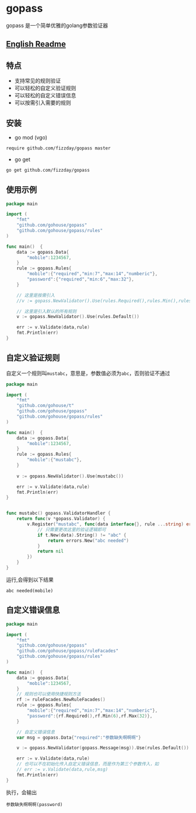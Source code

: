 # gopass
gopass 是一个简单优雅的golang参数验证器

## [English Readme](./README_en.md)

## 特点
- 支持常见的规则验证  
- 可以轻松的自定义验证规则  
- 可以轻松的自定义错误信息  
- 可以按需引入需要的规则  

## 安装
- go mod (vgo)
```sh
require github.com/fizzday/gopass master
```

- go get
```bash
go get github.com/fizzday/gopass
```

## 使用示例

```go
package main

import (
	"fmt"
	"github.com/gohouse/gopass"
	"github.com/gohouse/gopass/rules"
)

func main()  {
	data := gopass.Data{
		"mobile":1234567,
	}
	rule := gopass.Rules{
		"mobile":{"required","min:7","max:14","numberic"},
		"password":{"required","min:6","max:32"},
	}

	// 这里是按需引入
	//v := gopass.NewValidator().Use(rules.Required(),rules.Min(),rules.Max(),rules.Numberic())

	// 这里是引入默认的所有规则
	v := gopass.NewValidator().Use(rules.Default())

	err := v.Validate(data,rule)
	fmt.Println(err)
}
```

## 自定义验证规则

自定义一个规则叫`mustabc`，意思是，参数值必须为`abc`，否则验证不通过

```go
package main

import (
	"fmt"
	"github.com/gohouse/t"
	"github.com/gohouse/gopass"
	"github.com/gohouse/gopass/rules"
)

func main()  {
	data := gopass.Data{
		"mobile":1234567,
	}
	rule := gopass.Rules{
		"mobile":{"mustabc"},
	}
    
	v := gopass.NewValidator().Use(mustabc())

	err := v.Validate(data,rule)
	fmt.Println(err)
}


func mustabc() gopass.ValidatorHandler {
	return func(v *gopass.Validator) {
		v.Register("mustabc", func(data interface{}, rule ...string) error {
			// 只需要更改这里的验证逻辑即可
			if t.New(data).String() != "abc" {
				return errors.New("abc needed")
			}
			return nil
		})
	}
}
```

运行,会得到以下结果

```shell script
abc needed(mobile)
```

## 自定义错误信息

```go
package main

import (
	"fmt"
	"github.com/gohouse/gopass"
	"github.com/gohouse/gopass/ruleFacades"
	"github.com/gohouse/gopass/rules"
)

func main()  {
	data := gopass.Data{
		"mobile":1234567,
	}
	// 规则也可以使用快捷规则方法
	rf := ruleFacades.NewRuleFacades()
	rule := gopass.Rules{
		"mobile":{"required","min:7","max:14","numberic"},
		"password":{rf.Required(),rf.Min(6),rf.Max(32)},
	}

	// 自定义错误信息
	var msg = gopass.Data{"required":"参数缺失啊啊啊"}

	v := gopass.NewValidator(gopass.Message(msg)).Use(rules.Default())

	err := v.Validate(data,rule)
	// 也可以不在初始化传入自定义错误信息，而是作为第三个参数传入，如
	// err := v.Validate(data,rule,msg)
	fmt.Println(err)
}
```

执行，会输出  

```shell script
参数缺失啊啊啊(password)
```
